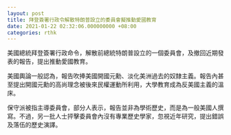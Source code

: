 ```yaml
---
layout: post
title: 拜登簽署行政令解散特朗普設立的委員會擬推動愛國教育
date: 2021-01-22 02:32:06.000000000 +08:00
categories: rthk
---
```


美國總統拜登簽署行政命令，解散前總統特朗普設立的一個委員會，及撤回近期發表的報告，提出推動愛國教育。

美國輿論一般認為，報告吹捧美國開國元勳、淡化美洲過去的奴隸主義。報告內甚至提出開國元勳的高尚理念被後來民權運動所利用，大學教育成為反美國主義的溫床。

保守派被指主導委員會，部分人表示，報告並非為學術歷史，而是為一般美國人撰寫。不過，另一批人士抨擊委員會內沒有專業歷史學家，忽視近年研究，提出錯誤及落伍的歷史演譯。
